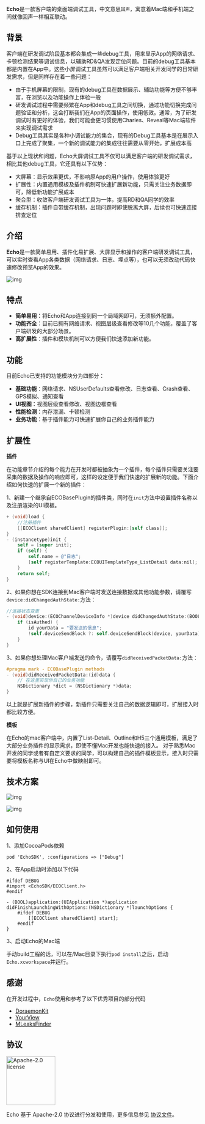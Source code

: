 **Echo**是一款客户端的桌面端调试工具，中文意思`回声`，寓意着Mac端和手机端之间就像回声一样相互联动。

## 背景

客户端在研发调试阶段基本都会集成一些debug工具，用来显示App的网络请求、卡顿检测结果等调试信息，以辅助RD&QA发现定位问题。目前的debug工具基本都是内置在App中。这些小屏调试工具虽然可以满足客户端相关开发同学的日常研发需求，但是同样存在着一些问题：

* 由于手机屏幕的限制，现有的debug工具在数据展示、辅助功能等方便不够丰富，在浏览以及功能操作上体验一般
* 研发调试过程中需要频繁在App和debug工具之间切换，通过功能切换完成问题验证和分析，这会打断我们在App的页面操作，使用低效。通常，为了研发调试时有更好的体验，我们可能会更习惯使用Charles、Reveal等Mac端软件来实现调试需求
* Debug工具其实是各种小调试能力的集合，现有的Debug工具基本是在展示入口上完成了聚集，一个新的调试能力的集成往往需要从零开始，扩展成本高

基于以上现状和问题，Echo大屏调试工具不仅可以满足客户端的研发调试需求，相比其他debug工具，它还具有以下优势：

* 大屏幕：显示效果更优，不影响原App的用户操作，使用体验更好
* 扩展性：内置通用模板及插件机制可快速扩展新功能，只需关注业务数据即可，降低新功能扩展成本
* 聚合型：收敛客户端研发调试工具为一体，提高RD和QA同学的效率
* 缓存机制：插件自带缓存机制，出现问题时即使脱离大屏，后续也可快速连接排查定位

## 介绍

**Echo**是一款简单易用、插件化易扩展、大屏显示和操作的客户端研发调试工具，可以实时查看App各类数据（网络请求、日志、埋点等），也可以无须改动代码快速修改预览App的效果。

![img](https://static.didialift.com/pinche/gift/resource/op6D59ZwZC1592387629156.jpg)


## 特点

* **简单易用**：将Echo和App连接到同一个局域网即可，无须额外配置。
* **功能齐全**：目前已拥有网络请求、视图层级查看修改等10几个功能，覆盖了客户端研发的大部分场景。
* **高扩展性**：插件和模块机制可以方便我们快速添加新功能。

## 功能

目前Echo已支持的功能模块分为四部分：

* **基础功能**：网络请求、NSUserDefaults查看修改、日志查看、Crash查看、GPS模拟、通知查看
* **UI视图**：视图层级查看修改、视图边框查看
* **性能检测**：内存泄漏、卡顿检测
* **业务功能**：基于插件能力可快速扩展你自己的业务插件能力

## 扩展性

**插件**

在功能章节介绍的每个能力在开发时都被抽象为一个插件，每个插件只需要关注要采集的数据及操作的响应即可，这样的设定便于我们快速的扩展新的功能。下面介绍如何快速的扩展一个新的插件：

1、新建一个继承自ECOBasePlugin的插件类，同时在`init`方法中设置插件名称以及注册渲染的UI模板。

```objectivec
+ (void)load {
    //注册插件
    [[ECOClient sharedClient] registerPlugin:[self class]];
}
- (instancetype)init {
    self = [super init];
    if (self) {
        self.name = @"日志";
        [self registerTemplate:ECOUITemplateType_ListDetail data:nil];
    }
    return self;
}
```

2、如果你想在SDK连接到Mac客户端时发送连接数据或其他功能参数，请覆写`device:didChangedAuthState:`方法：

```objectivec
//连接状态变更
- (void)device:(ECOChannelDeviceInfo *)device didChangedAuthState:(BOOL)isAuthed {
    if (isAuthed) {
        id yourData = "要发送的信息";
        !self.deviceSendBlock ?: self.deviceSendBlock(device, yourData);
    }
}
```

3、如果你想处理Mac客户端发送的命令，请覆写`didReceivedPacketData:`方法：

```objectivec
#pragma mark - ECOBasePlugin methods
- (void)didReceivedPacketData:(id)data {
    // 在这里实现你自己的业务功能
    NSDictionary *dict = (NSDictionary *)data;
}
```

以上就是扩展新插件的步骤，新插件只需要关注自己的数据逻辑即可，扩展接入时都比较方便。

**模板**

在Echo的mac客户端中，内置了List-Detail、Outline和H5三个通用模板，满足了大部分业务插件的显示需求，即使不懂Mac开发也能快速的接入。
对于熟悉Mac开发的同学或者有自定义要求的同学，可以构建自己的插件模板显示，接入时只需要将模板名称与UI在Echo中做映射即可。

## 技术方案

![img](https://static.didialift.com/pinche/gift/resource/l7g4SBH6pd1592387652100.jpg)

![img](https://static.didialift.com/pinche/gift/resource/1TX3ZILaPu1592387673137.jpg)

## 如何使用

1、添加CocoaPods依赖

```
pod 'EchoSDK', :configurations => ["Debug"]
```

2、在App启动时添加以下代码

```
#ifdef DEBUG
#import <EchoSDK/ECOClient.h>
#endif

- (BOOL)application:(UIApplication *)application didFinishLaunchingWithOptions:(NSDictionary *)launchOptions {
    #ifdef DEBUG
    	[[ECOClient sharedClient] start];
    #endif
}
```

3、启动Echo的Mac端

手动build工程的话，可以在/Mac目录下执行`pod install`之后，启动`Echo.xcworkspace`并运行。

## 感谢

在开发过程中，`Echo`使用和参考了以下优秀项目的部分代码

* [DoraemonKit](https://github.com/didi/DoraemonKit)
* [YourView](https://github.com/TalkingData/YourView)
* [MLeaksFinder](https://github.com/Tencent/MLeaksFinder)

## 协议

<img alt="Apache-2.0 license" src="https://lucene.apache.org/images/mantle-power.png" width="128">

Echo 基于 Apache-2.0 协议进行分发和使用，更多信息参见 [协议文件](LICENSE)。



